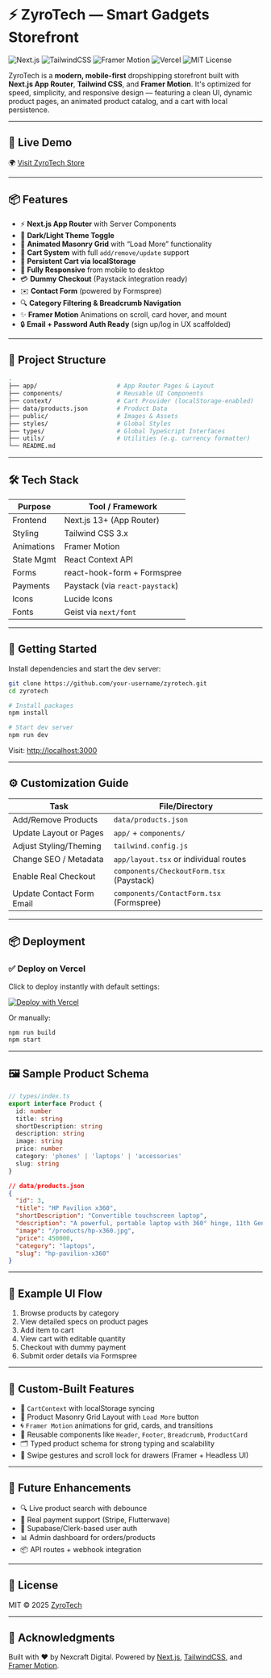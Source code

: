# ⚡ ZyroTech — Smart Gadgets Storefront

![Next.js](https://img.shields.io/badge/Next.js-13+-000?logo=nextdotjs&logoColor=white)
![TailwindCSS](https://img.shields.io/badge/TailwindCSS-3.x-06B6D4?logo=tailwindcss&logoColor=white)
![Framer Motion](https://img.shields.io/badge/Framer%20Motion-Enabled-0055FF?logo=framer)
![Vercel](https://img.shields.io/badge/Deployed%20on-Vercel-black?logo=vercel)
![MIT License](https://img.shields.io/badge/license-MIT-green)

ZyroTech is a **modern, mobile-first** dropshipping storefront built with **Next.js App Router**, **Tailwind CSS**, and **Framer Motion**. It's optimized for speed, simplicity, and responsive design — featuring a clean UI, dynamic product pages, an animated product catalog, and a cart with local persistence.

---

## 🚀 Live Demo

🌍 [Visit ZyroTech Store](https://your-vercel-deployment-url.vercel.app)

---

## 📦 Features

- ⚡ **Next.js App Router** with Server Components
- 🌙 **Dark/Light Theme Toggle**
- 🎯 **Animated Masonry Grid** with “Load More” functionality
- 🛒 **Cart System** with full `add/remove/update` support
- 💾 **Persistent Cart via localStorage**
- 📱 **Fully Responsive** from mobile to desktop
- 💳 **Dummy Checkout** (Paystack integration ready)
- ✉️ **Contact Form** (powered by Formspree)
- 🔍 **Category Filtering & Breadcrumb Navigation**
- ✨ **Framer Motion** Animations on scroll, card hover, and mount
- 🔒 **Email + Password Auth Ready** (sign up/log in UX scaffolded)

---

## 📂 Project Structure

```bash
.
├── app/                      # App Router Pages & Layout
├── components/               # Reusable UI Components
├── context/                  # Cart Provider (localStorage-enabled)
├── data/products.json        # Product Data
├── public/                   # Images & Assets
├── styles/                   # Global Styles
├── types/                    # Global TypeScript Interfaces
├── utils/                    # Utilities (e.g. currency formatter)
└── README.md
````

---

## 🛠️ Tech Stack

| Purpose    | Tool / Framework                |
| ---------- | ------------------------------- |
| Frontend   | Next.js 13+ (App Router)        |
| Styling    | Tailwind CSS 3.x                |
| Animations | Framer Motion                   |
| State Mgmt | React Context API               |
| Forms      | react-hook-form + Formspree     |
| Payments   | Paystack (via `react-paystack`) |
| Icons      | Lucide Icons                    |
| Fonts      | Geist via `next/font`           |

---

## 🧪 Getting Started

Install dependencies and start the dev server:

```bash
git clone https://github.com/your-username/zyrotech.git
cd zyrotech

# Install packages
npm install

# Start dev server
npm run dev
```

Visit: [http://localhost:3000](http://localhost:3000)

---

## ⚙️ Customization Guide

| Task                      | File/Directory                           |
| ------------------------- | ---------------------------------------- |
| Add/Remove Products       | `data/products.json`                     |
| Update Layout or Pages    | `app/` + `components/`                   |
| Adjust Styling/Theming    | `tailwind.config.js`                     |
| Change SEO / Metadata     | `app/layout.tsx` or individual routes    |
| Enable Real Checkout      | `components/CheckoutForm.tsx` (Paystack) |
| Update Contact Form Email | `components/ContactForm.tsx` (Formspree) |

---

## 📦 Deployment

### ✅ Deploy on Vercel

Click to deploy instantly with default settings:

[![Deploy with Vercel](https://vercel.com/button)](https://vercel.com/new/project?template=next.js)

Or manually:

```bash
npm run build
npm start
```

---

## 🖼️ Sample Product Schema

```ts
// types/index.ts
export interface Product {
  id: number
  title: string
  shortDescription: string
  description: string
  image: string
  price: number
  category: 'phones' | 'laptops' | 'accessories'
  slug: string
}
```

```json
// data/products.json
{
  "id": 3,
  "title": "HP Pavilion x360",
  "shortDescription": "Convertible touchscreen laptop",
  "description": "A powerful, portable laptop with 360° hinge, 11th Gen Intel, 8GB RAM, and a 512GB SSD. Perfect for work and play.",
  "image": "/products/hp-x360.jpg",
  "price": 450000,
  "category": "laptops",
  "slug": "hp-pavilion-x360"
}
```

---

## 🎯 Example UI Flow

1. Browse products by category
2. View detailed specs on product pages
3. Add item to cart
4. View cart with editable quantity
5. Checkout with dummy payment
6. Submit order details via Formspree

---

## 🧱 Custom-Built Features

* 🧮 `CartContext` with localStorage syncing
* 🧩 Product Masonry Grid Layout with `Load More` button
* 🌀 `Framer Motion` animations for grid, cards, and transitions
* 🧾 Reusable components like `Header`, `Footer`, `Breadcrumb`, `ProductCard`
* 🗂️ Typed product schema for strong typing and scalability
* 📱 Swipe gestures and scroll lock for drawers (Framer + Headless UI)

---

## 🧠 Future Enhancements

* 🔍 Live product search with debounce
* 🛒 Real payment support (Stripe, Flutterwave)
* 🔐 Supabase/Clerk-based user auth
* 📊 Admin dashboard for orders/products
* 📦 API routes + webhook integration

---

## 📝 License

MIT © 2025 [ZyroTech](https://yourdomain.com)

---

## 🙌 Acknowledgments

Built with ❤️ by Nexcraft Digital. Powered by [Next.js](https://nextjs.org), [TailwindCSS](https://tailwindcss.com), and [Framer Motion](https://www.framer.com/motion/).

